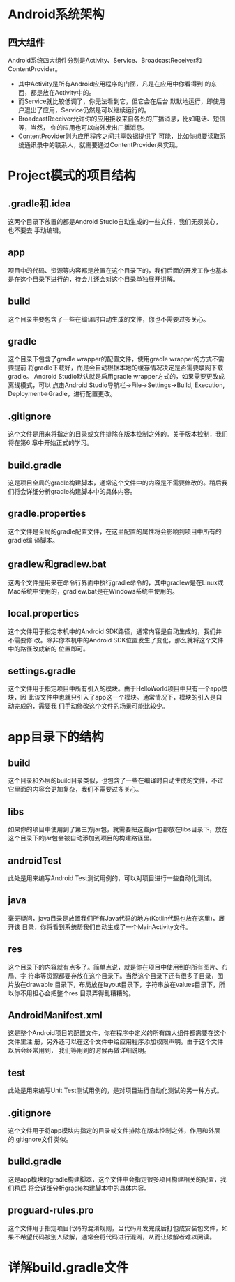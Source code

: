 
# Android系统架构

## 四大组件
Android系统四大组件分别是Activity、Service、BroadcastReceiver和 ContentProvider。
+ 其中Activity是所有Android应用程序的门面，凡是在应用中你看得到 的东西，都是放在Activity中的。
+ 而Service就比较低调了，你无法看到它，但它会在后台 默默地运行，即使用户退出了应用，Service仍然是可以继续运行的。 
+ BroadcastReceiver允许你的应用接收来自各处的广播消息，比如电话、短信等，当然， 你的应用也可以向外发出广播消息。
+ ContentProvider则为应用程序之间共享数据提供了 可能，比如你想要读取系统通讯录中的联系人，就需要通过ContentProvider来实现。

# Project模式的项目结构
## .gradle和.idea
这两个目录下放置的都是Android Studio自动生成的一些文件，我们无须关心，也不要去 手动编辑。

## app 
项目中的代码、资源等内容都是放置在这个目录下的，我们后面的开发工作也基本是在这个目录下进行的，待会儿还会对这个目录单独展开讲解。

## build
这个目录主要包含了一些在编译时自动生成的文件，你也不需要过多关心。

## gradle
这个目录下包含了gradle wrapper的配置文件，使用gradle wrapper的方式不需要提前 将gradle下载好，而是会自动根据本地的缓存情况决定是否需要联网下载gradle。 Android Studio默认就是启用gradle wrapper方式的，如果需要更改成离线模式，可以 点击Android Studio导航栏→File→Settings→Build, Execution, Deployment→Gradle，进行配置更改。

## .gitignore
这个文件是用来将指定的目录或文件排除在版本控制之外的。关于版本控制，我们将在第6 章中开始正式的学习。

## build.gradle
这是项目全局的gradle构建脚本，通常这个文件中的内容是不需要修改的。稍后我们将会详细分析gradle构建脚本中的具体内容。

## gradle.properties
这个文件是全局的gradle配置文件，在这里配置的属性将会影响到项目中所有的gradle编 译脚本。

## gradlew和gradlew.bat
这两个文件是用来在命令行界面中执行gradle命令的，其中gradlew是在Linux或Mac系统中使用的，gradlew.bat是在Windows系统中使用的。

## local.properties
这个文件用于指定本机中的Android SDK路径，通常内容是自动生成的，我们并不需要修 改。除非你本机中的Android SDK位置发生了变化，那么就将这个文件中的路径改成新的 位置即可。

## settings.gradle
这个文件用于指定项目中所有引入的模块。由于HelloWorld项目中只有一个app模块，因 此该文件中也就只引入了app这一个模块。通常情况下，模块的引入是自动完成的，需要我 们手动修改这个文件的场景可能比较少。

# app目录下的结构

## build 
这个目录和外层的build目录类似，也包含了一些在编译时自动生成的文件，不过它里面的内容会更加复杂，我们不需要过多关心。

## libs 
如果你的项目中使用到了第三方jar包，就需要把这些jar包都放在libs目录下，放在这个目录下的jar包会被自动添加到项目的构建路径里。

## androidTest
此处是用来编写Android Test测试用例的，可以对项目进行一些自动化测试。

## java
毫无疑问，java目录是放置我们所有Java代码的地方(Kotlin代码也放在这里)，展开该 目录，你将看到系统帮我们自动生成了一个MainActivity文件。

## res
这个目录下的内容就有点多了。简单点说，就是你在项目中使用到的所有图片、布局、字 符串等资源都要存放在这个目录下。当然这个目录下还有很多子目录，图片放在drawable 目录下，布局放在layout目录下，字符串放在values目录下，所以你不用担心会把整个res 目录弄得乱糟糟的。

## AndroidManifest.xml
这是整个Android项目的配置文件，你在程序中定义的所有四大组件都需要在这个文件里注 册，另外还可以在这个文件中给应用程序添加权限声明。由于这个文件以后会经常用到， 我们等用到的时候再做详细说明。

## test
此处是用来编写Unit Test测试用例的，是对项目进行自动化测试的另一种方式。

## .gitignore 
这个文件用于将app模块内指定的目录或文件排除在版本控制之外，作用和外层的.gitignore文件类似。

## build.gradle
这是app模块的gradle构建脚本，这个文件中会指定很多项目构建相关的配置，我们稍后 将会详细分析gradle构建脚本中的具体内容。

## proguard-rules.pro 
这个文件用于指定项目代码的混淆规则，当代码开发完成后打包成安装包文件，如果不希望代码被别人破解，通常会将代码进行混淆，从而让破解者难以阅读。

# 详解build.gradle文件
